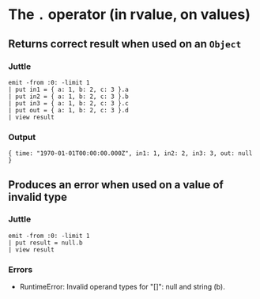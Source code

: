 # The `.` operator (in rvalue, on values)

## Returns correct result when used on an `Object`

### Juttle

    emit -from :0: -limit 1
    | put in1 = { a: 1, b: 2, c: 3 }.a
    | put in2 = { a: 1, b: 2, c: 3 }.b
    | put in3 = { a: 1, b: 2, c: 3 }.c
    | put out = { a: 1, b: 2, c: 3 }.d
    | view result

### Output

    { time: "1970-01-01T00:00:00.000Z", in1: 1, in2: 2, in3: 3, out: null }

## Produces an error when used on a value of invalid type

### Juttle

    emit -from :0: -limit 1
    | put result = null.b
    | view result

### Errors

  * RuntimeError: Invalid operand types for "[]": null and string (b).
